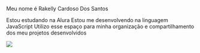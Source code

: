 Meu nome é Rakelly Cardoso Dos Santos 

Estou estudando na Alura
Estou me desenvolvendo na linguagem JavaScript
Utilizo esse espaço para minha organização e compartilhamento dos meu projetos desenvolvidos


![](https://media1.tenor.com/m/z4ZmhaKRqUkAAAAd/hyunrmin.gif)
